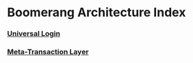# Boomerang Architecture Index
### [Universal Login](https://github.com/BoomerangProject/boomerang-wiki/blob/master/architecture/UniversalLogin.md)
### [Meta-Transaction Layer](TBD)